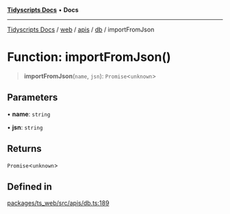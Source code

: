 [**Tidyscripts Docs**](../../../../../../../README.md) • **Docs**

***

[Tidyscripts Docs](../../../../../../../globals.md) / [web](../../../../../README.md) / [apis](../../../README.md) / [db](../README.md) / importFromJson

# Function: importFromJson()

> **importFromJson**(`name`, `jsn`): `Promise`\<`unknown`\>

## Parameters

• **name**: `string`

• **jsn**: `string`

## Returns

`Promise`\<`unknown`\>

## Defined in

[packages/ts\_web/src/apis/db.ts:189](https://github.com/sheunaluko/tidyscripts/blob/master/packages/ts_web/src/apis/db.ts#L189)
